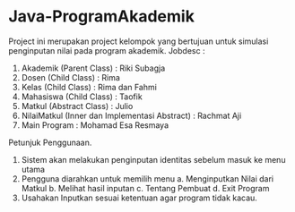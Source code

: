 # Java-ProgramAkademik

Project ini merupakan project kelompok yang bertujuan untuk simulasi penginputan nilai pada program akademik.
Jobdesc :
1. Akademik (Parent Class) : Riki Subagja
2. Dosen (Child Class) : Rima
3. Kelas (Child Class) : Rima dan Fahmi
4. Mahasiswa (Child Class) : Taofik
5. Matkul (Abstract Class) : Julio
6. NilaiMatkul (Inner dan Implementasi Abstract) : Rachmat Aji
7. Main Program : Mohamad Esa Resmaya


Petunjuk Penggunaan.
1. Sistem akan melakukan penginputan identitas sebelum masuk ke menu utama
2. Pengguna diarahkan untuk memilih menu
    a. Menginputkan Nilai dari Matkul
    b. Melihat hasil inputan
    c. Tentang Pembuat
    d. Exit Program
3. Usahakan Inputkan sesuai ketentuan agar program tidak kacau.
